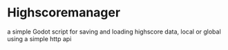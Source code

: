 # Highscoremanager
 a simple Godot script for saving and loading highscore data, local or global using a simple http api
